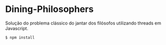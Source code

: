 # Dining-Philosophers 

Solução do problema clássico do jantar dos filósofos utilizando threads em Javascript. 

```sh
$ npm install
```